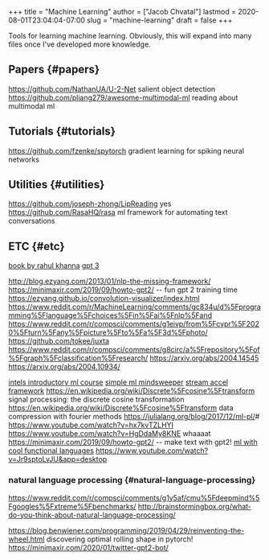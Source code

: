 +++
title = "Machine Learning"
author = ["Jacob Chvatal"]
lastmod = 2020-08-01T23:04:04-07:00
slug = "machine-learning"
draft = false
+++

Tools for learning machine learning.
Obviously, this will expand into many files once I've developed more knowledge.


## Papers {#papers}

<https://github.com/NathanUA/U-2-Net> salient object detection
<https://github.com/pliang279/awesome-multimodal-ml> reading about multimodal ml


## Tutorials {#tutorials}

<https://github.com/fzenke/spytorch> gradient learning for spiking neural networks


## Utilities {#utilities}

<https://github.com/joseph-zhong/LipReading> yes
<https://github.com/RasaHQ/rasa> ml framework for automating text conversations


## ETC {#etc}

[book by rahul khanna](https://link.springer.com/book/10.1007/978-1-4302-5990-9?utm%5Fsource=twitter&utm%5Fmedium=social&utm%5Fcontent=organic&utm%5Fcampaign=BBKK%5F1%5FDL01%5FGL%5Ftwitterorganic&sf234521345=1)
[gpt 3](https://news.ycombinator.com/item?id=23345379)

<http://blog.ezyang.com/2013/01/nlp-the-missing-framework/>
<https://minimaxir.com/2019/09/howto-gpt2/> -- fun gpt 2 training time
<https://ezyang.github.io/convolution-visualizer/index.html>
<https://www.reddit.com/r/MachineLearning/comments/gc834u/d%5Fprogramming%5Flanguage%5Fchoices%5Fin%5Fai%5Fnlp%5Fand>
<https://www.reddit.com/r/compsci/comments/g1eivp/from%5Fcvpr%5F2020%5Fturn%5Fany%5Fpicture%5Fto%5Fa%5F3d%5Fphoto/>
<https://github.com/tokee/juxta>
<https://www.reddit.com/r/compsci/comments/g8circ/a%5Frepository%5Fof%5Fgraph%5Fclassification%5Fresearch/>
<https://arxiv.org/abs/2004.14545>
<https://arxiv.org/abs/2004.10934/>

[intels introductory ml course](https://software.intel.com/content/www/us/en/develop/training/course-machine-learning.html)
[simple ml mindsweeper](https://www.youtube.com/watch?v=d8ZDjuqo0R8&app=desktop)
[stream accel framework](https://github.com/intel/dlafs)
<https://en.wikipedia.org/wiki/Discrete%5Fcosine%5Ftransform> signal processing:
the discrete cosine transformation
<https://en.wikipedia.org/wiki/Discrete%5Fcosine%5Ftransform> data compression with
fourier methods
<https://julialang.org/blog/2017/12/ml-pl/>#
<https://www.youtube.com/watch?v=hx7kvTZLHYI>
<https://www.youtube.com/watch?v=HgDdaMy8KNE> whaaaat
<https://minimaxir.com/2019/09/howto-gpt2/> -- make text with gpt2!
[ml with cool functional languages](https://stackoverflow.com/questions/2268885/machine-learning-in-ocaml-or-haskell#2308361)
<https://www.youtube.com/watch?v=Jr9sptoLvJU&app=desktop>


### natural language processing {#natural-language-processing}

<https://www.reddit.com/r/compsci/comments/g1y5af/cmu%5Fdeepmind%5Fgoogles%5Fxtreme%5Fbenchmarks/>
<http://brainstormingbox.org/what-do-you-think-about-natural-language-processing/>

<https://blog.benwiener.com/programming/2019/04/29/reinventing-the-wheel.html>
discovering optimal rolling shape in pytorch!
<https://minimaxir.com/2020/01/twitter-gpt2-bot/>
